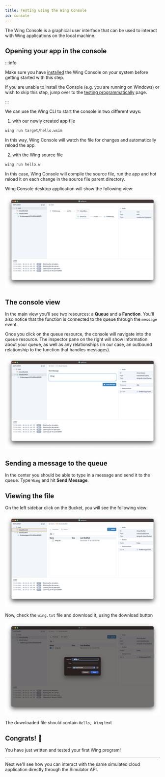 ```yaml
---
title: Testing using the Wing Console
id: console
---
```


The Wing Console is a graphical user interface that can be used to interact with
Wing applications on the local machine.

## Opening your app in the console

:::info

Make sure you have [installed](./installation#wing-console) the Wing Console on your system
before getting started with this step.

If you are unable to install the Console (e.g. you are running on Windows) or wish to skip
this step, jump over to the [testing programmatically](./simulator) page.

:::

We can use the Wing CLI to start the console in two different ways:
1. with our newly created app file

```sh
wing run target/hello.wsim
```

In this way, Wing Console will watch the file for changes and automatically reload the app.

2. with the Wing source file
    
```sh
wing run hello.w
```

In this case, Wing Console will compile the source file, run the app and hot reload it on each change in the source file parent directory.

Wing Console desktop application will show the following view:

![](./console-app.png)

## The console view

In the main view you'll see two resources: a **Queue** and a **Function**.
You'll also notice that the function is connected to the queue through the
`message` event.

Once you click on the queue resource, the console will navigate into the queue
resource. The inspector pane on the right will show information about your
queue, as well as any relationships (in our case, an outbound relationship to
the function that handles messages).

![](./console-queue.png)

## Sending a message to the queue

In the center you should be able to type in a message and send it to the queue.
Type `Wing` and hit **Send Message**.

## Viewing the file

On the left sidebar click on the Bucket, you will see the following view:

![](./console-bucket-1.png)

Now, check the `wing.txt` file and download it, using the download button

![](./console-bucket-2.png)

The downloaded file should contain `Hello, Wing` text

## Congrats! :clap:

You have just written and tested your first Wing program!

---

Next we'll see how you can interact with the same simulated cloud application
directly through the Simulator API.
